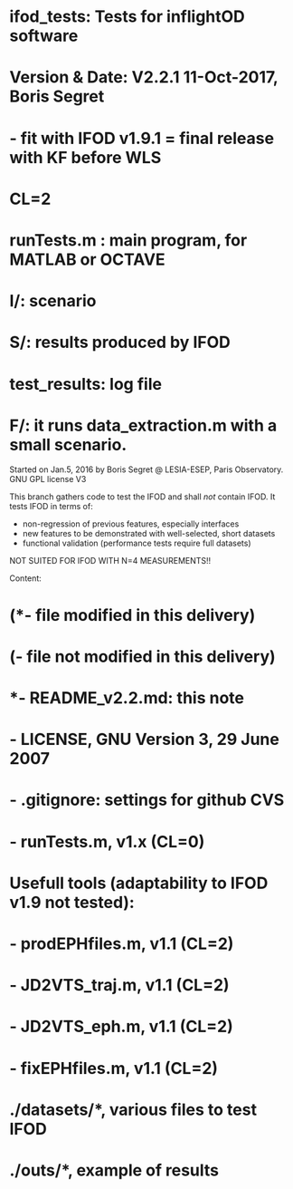 # ifod_tests: Tests for inflightOD software
# Version & Date:   V2.2.1 11-Oct-2017, Boris Segret
#                   - fit with IFOD v1.9.1 = final release with KF before WLS
# CL=2
#
# runTests.m : main program, for MATLAB or OCTAVE
# I/: scenario
# S/: results produced by IFOD
#     test_results: log file
# F/: it runs data_extraction.m with a small scenario.

Started on Jan.5, 2016 by Boris Segret @ LESIA-ESEP, Paris Observatory.
GNU GPL license V3

This branch gathers code to test the IFOD and shall *not* contain IFOD. It tests IFOD in terms of:
- non-regression of previous features, especially interfaces
- new features to be demonstrated with well-selected, short datasets
- functional validation (performance tests require full datasets)

NOT SUITED FOR IFOD WITH N=4 MEASUREMENTS!!

Content:
# (*- file modified in this delivery)
# (-  file not modified in this delivery)

# *- README_v2.2.md: this note
# - LICENSE, GNU Version 3, 29 June 2007
# - .gitignore: settings for github CVS
# - runTests.m, v1.x (CL=0)

# Usefull tools (adaptability to IFOD v1.9 not tested):
# - prodEPHfiles.m, v1.1 (CL=2)
# - JD2VTS_traj.m, v1.1 (CL=2)
# - JD2VTS_eph.m, v1.1 (CL=2)
# - fixEPHfiles.m, v1.1 (CL=2)

# ./datasets/*, various files to test IFOD
# ./outs/*, example of results
